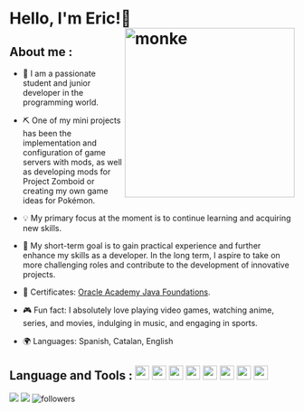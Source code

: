 # Hello, I'm Eric!👋 <img alt="monke" width="300px" align="right"  src="https://i.imgur.com/AlbThef.jpg" />

## About me :

- 🌱 I am a passionate student and junior developer in the programming world. 

- ⛏️ One of my mini projects has been the implementation and configuration of game servers with mods, as well as developing mods for Project Zomboid or creating my own game ideas for Pokémon.

- 💡 My primary focus at the moment is to continue learning and acquiring new skills.

- 🚀 My short-term goal is to gain practical experience and further enhance my skills as a developer. In the long term, I aspire to take on more challenging roles and contribute to the development of innovative projects.

- 📝 Certificates: [Oracle Academy Java Foundations](https://drive.google.com/drive/folders/1btrzU6AdCQUXwbhxf7Es979HA5-DesY8?usp=sharing).

- 🎮 Fun fact: I absolutely love playing video games, watching anime, series, and movies, indulging in music, and engaging in sports.

- 🌍 Languages: Spanish, Catalan, English


## Language and Tools : <img width=25px height=25px src="https://user-images.githubusercontent.com/25181517/117201156-9a724800-adec-11eb-9a9d-3cd0f67da4bc.png"/>  <img width=25px height=25px src="https://user-images.githubusercontent.com/25181517/183896128-ec99105a-ec1a-4d85-b08b-1aa1620b2046.png"/> <img width=25px height=25px src="https://user-images.githubusercontent.com/25181517/182884177-d48a8579-2cd0-447a-b9a6-ffc7cb02560e.png"/> <img width=25px height=25px src="https://user-images.githubusercontent.com/25181517/192158954-f88b5814-d510-4564-b285-dff7d6400dad.png"/> <img width=25px height=25px src="https://user-images.githubusercontent.com/25181517/183898674-75a4a1b1-f960-4ea9-abcb-637170a00a75.png"/> <img width=25px height=25px src="https://user-images.githubusercontent.com/25181517/192108372-f71d70ac-7ae6-4c0d-8395-51d8870c2ef0.png"/> <img width=25px height=25px src="https://user-images.githubusercontent.com/25181517/192108891-d86b6220-e232-423a-bf5f-90903e6887c3.png"/> <img width=25px height=25px src="https://user-images.githubusercontent.com/25181517/183423507-c056a6f9-1ba8-4312-a350-19bcbc5a8697.png"/>
![](https://media2.giphy.com/media/QNFhOolVeCzPQ2Mx85/200w.webp?cid=ecf05e47ayenaqxuwqdz3lb7ixw26xdnwinz2ksfqxk6439l&ep=v1_gifs_search&rid=200w.webp&ct=g)
![](https://media4.giphy.com/media/O4iaxRcEmwq2Y/200w.webp?cid=ecf05e4770ftx3mbjuizqn4ddf8aszr9pyzdjnuqt39mt3in&ep=v1_gifs_search&rid=200w.webp&ct=g)
<img alt="followers" title="Follow me on Github" src="https://img.shields.io/github/followers/Btd20?color=236ad3&style=for-the-badge&logo=github&label=Follow"/>
